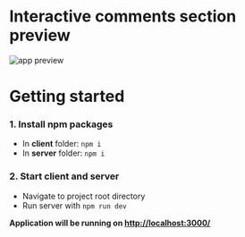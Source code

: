 # Interactive comments section preview

![app preview](<https://github.com/kimberly-0/interactive-comments-section/blob/master/Preview.png>)

# Getting started

### 1. Install npm packages

- In **client** folder: `npm i`
- In **server** folder: `npm i`

### 2. Start client and server

- Navigate to project root directory
- Run server with `npm run dev`

**Application will be running on <http://localhost:3000/>**
